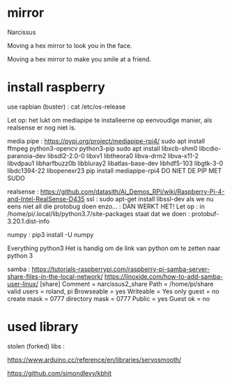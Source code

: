 # mirror
Narcissus

Moving a hex mirror to look you in the face.

Moving a hex mirror to make you smile at a friend.

# install raspberry
use rapbian (buster) :   cat /etc/os-release

Let op: het lukt om mediapipe te installeerne op eenvoudige manier, als realsense er nog niet is.

media pipe : https://pypi.org/project/mediapipe-rpi4/
    sudo apt install ffmpeg python3-opencv python3-pip
    sudo apt install libxcb-shm0 libcdio-paranoia-dev libsdl2-2.0-0 libxv1  libtheora0 libva-drm2 libva-x11-2 libvdpau1 libharfbuzz0b libbluray2 libatlas-base-dev libhdf5-103 libgtk-3-0 libdc1394-22 libopenexr23
            pip install mediapipe-rpi4
    DO NIET DE PIP MET SUDO


realsense : https://github.com/datasith/Ai_Demos_RPi/wiki/Raspberry-Pi-4-and-Intel-RealSense-D435
    ssl   : sudo apt-get install libssl-dev
    als we nu eens niet all die protobug doen enzo... : DAN WERKT HET!
        Let op : in  /home/pi/.local/lib/python3.7/site-packages
            staat dat we doen :  protobuf-3.20.1.dist-info

numpy : pip3 install -U numpy

Everything python3
Het is handig om de link van python om te zetten naar python 3

samba : https://tutorials-raspberrypi.com/raspberry-pi-samba-server-share-files-in-the-local-network/
        https://linoxide.com/how-to-add-samba-user-linux/
        [share]
            Comment = narcissus2_share
            Path = /home/pi/share
            valid users = roland, pi
            Browseable = yes
            Writeable = Yes
            only guest = no
            create mask = 0777
            directory mask = 0777
            Public = yes
            Guest ok = no



# used library
stolen (forked)  libs : 

https://www.arduino.cc/reference/en/libraries/servosmooth/

https://github.com/simondlevy/kbhit


